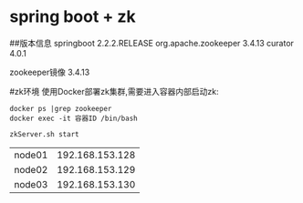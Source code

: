 # spring boot + zk

##版本信息
springboot 2.2.2.RELEASE
org.apache.zookeeper 3.4.13
curator   4.0.1

zookeeper镜像  3.4.13


#zk环境
使用Docker部署zk集群,需要进入容器内部启动zk:
```shell
docker ps |grep zookeeper
docker exec -it 容器ID /bin/bash

zkServer.sh start
```
<table>
<tr>
<td>
node01
</td>
<td>
192.168.153.128
</td>
</tr>

<tr>
<td>
node02
</td>
<td>
192.168.153.129
</td>
</tr>

<tr>
<td>
node03
</td>
<td>
192.168.153.130
</td>
</tr>

</table>